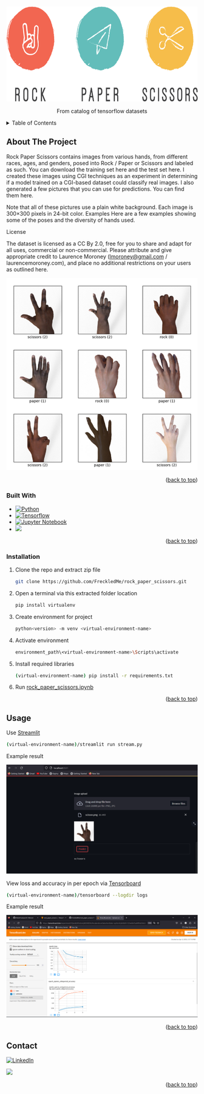 <a name="readme-top"></a>




<!-- PROJECT LOGO -->
<br />
<div align="center">
  <a href="https://github.com/FreckledMe/rock_paper_scissors">
    <img src="images/daco.png" alt="Logo" width="700" height="250">
  </a>



  <p align="center">
    From catalog of tensorflow datasets
  </p>
</div>



<!-- TABLE OF CONTENTS -->
<details>
  <summary>Table of Contents</summary>
  <ol>
    <li>
      <a href="#about-the-project">About The Project</a>
      <ul>
        <li><a href="#built-with">Built With</a></li>
      </ul>
      <ul>
        <li><a href="#installation">Installation</a></li>
      </ul>
    </li>
    <li><a href="#contact">Contact</a></li>
  </ol>
</details>



<!-- ABOUT THE PROJECT -->
## About The Project



Rock Paper Scissors contains images from various hands, from different races, ages, and genders, posed into Rock / Paper or Scissors and labeled as such. You can download the training set here and the test set here. I created these images using CGI techniques as an experiment in determining if a model trained on a CGI-based dataset could classify real images. I also generated a few pictures that you can use for predictions. You can find them here.

Note that all of these pictures use a plain white background. Each image is 300×300 pixels in 24-bit color. Examples Here are a few examples showing some of the poses and the diversity of hands used. 

License

The dataset is licensed as a CC By 2.0, free for you to share and adapt for all uses, commercial or non-commercial. Please attribute and give appropriate credit to Laurence Moroney (lmoroney@gmail.com / laurencemoroney.com), and place no additional restrictions on your users as outlined here.

![Product Name Screen Shot][product-screenshot]

<p align="right">(<a href="#readme-top">back to top</a>)</p>



### Built With

* [![Python][Python]][Python-url]
* [![Tensorflow][Tensorflow]][T-url]
* [![Jupyter Notebook][Jupyter]][J-url]
* <a href="https://streamlit.io/"> <img src="https://streamlit.io/images/brand/streamlit-logo-secondary-colormark-lighttext.png" width="100" heigth="50"></a>
<p align="right">(<a href="#readme-top">back to top</a>)</p>
 




### Installation


1. Clone the repo and extract zip file
   ```sh
   git clone https://github.com/FreckledMe/rock_paper_scissors.git
   ```
2. Open a terminal via this extracted folder location
   ```sh
   pip install virtualenv
   ```
3. Create environment for project
   ```sh
   python<version> -m venv <virtual-environment-name>
   ```
4. Activate environment
   ```sh
   environment_path\<virtual-environment-name>\Scripts\activate
   ```
5. Install required libraries
   ```sh
   (virtual-environment-name) pip install -r requirements.txt
   ```
6. Run [rock_paper_scissors.ipynb ](https://github.com/FreckledMe/rock_paper_scissors/blob/main/rock_paper_scissors.ipynb)

<p align="right">(<a href="#readme-top">back to top</a>)</p>



<!-- USAGE EXAMPLES -->
## Usage
   Use [Streamlit](https://github.com/streamlit/streamlit)
   ```sh 
   (virtual-environment-name)/streamlit run stream.py
   ```
Example result

<img src="screenshot/rps_deploy.png">

   View loss and accuracy in per epoch via [Tensorboard](https://github.com/tensorflow/tensorboard)
   ```sh
   (virtual-environment-name)/tensorboard --logdir logs
   ```
Example result

<img src="screenshot/tensorboard.png">


<p align="right">(<a href="#readme-top">back to top</a>)</p>

## Contact

[![LinkedIn][linkedin-shield]][linkedin-url]

<a href="justfrozenak@gmail.com"> <img src="https://mailmeteor.com/logos/assets/PNG/Gmail_Logo_256px.png" width="100" heigth="50"></a>

<p align="right">(<a href="#readme-top">back to top</a>)</p>


<!-- MARKDOWN LINKS & IMAGES -->

[linkedin-shield]: https://img.shields.io/badge/-LinkedIn-black.svg?style=for-the-badge&logo=linkedin&colorB=555
[linkedin-url]: https://www.linkedin.com/in/kamoliddin-jabbarov-599b56201/
[product-screenshot]: images/screenshot.png

[Python]: https://staging.python.org/static/community_logos/python-powered-w-70x28.png
[Python-url]: https://python.org/
[Tensorflow]:  https://img.shields.io/badge/TensorFlow-FF6F00?style=for-the-badge&logo=tensorflow&logoColor=white
[T-url]: https://www.tensorflow.org/
[Jupyter]: https://img.shields.io/badge/jupyter-%23FA0F00.svg?style=for-the-badge&logo=jupyter&logoColor=white
[J-url]: https://jupyter.org/
